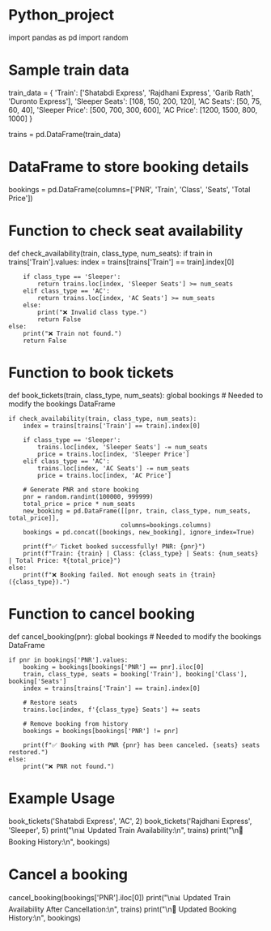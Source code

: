 # Python_project
import pandas as pd
import random

# Sample train data
train_data = {
    'Train': ['Shatabdi Express', 'Rajdhani Express', 'Garib Rath', 'Duronto Express'],
    'Sleeper Seats': [108, 150, 200, 120],
    'AC Seats': [50, 75, 60, 40],
    'Sleeper Price': [500, 700, 300, 600],
    'AC Price': [1200, 1500, 800, 1000]
}

trains = pd.DataFrame(train_data)

# DataFrame to store booking details
bookings = pd.DataFrame(columns=['PNR', 'Train', 'Class', 'Seats', 'Total Price'])

# Function to check seat availability
def check_availability(train, class_type, num_seats):
    if train in trains['Train'].values:
        index = trains[trains['Train'] == train].index[0]

        if class_type == 'Sleeper':
            return trains.loc[index, 'Sleeper Seats'] >= num_seats
        elif class_type == 'AC':
            return trains.loc[index, 'AC Seats'] >= num_seats
        else:
            print("❌ Invalid class type.")
            return False
    else:
        print("❌ Train not found.")
        return False

# Function to book tickets
def book_tickets(train, class_type, num_seats):
    global bookings  # Needed to modify the bookings DataFrame

    if check_availability(train, class_type, num_seats):
        index = trains[trains['Train'] == train].index[0]

        if class_type == 'Sleeper':
            trains.loc[index, 'Sleeper Seats'] -= num_seats
            price = trains.loc[index, 'Sleeper Price']
        elif class_type == 'AC':
            trains.loc[index, 'AC Seats'] -= num_seats
            price = trains.loc[index, 'AC Price']

        # Generate PNR and store booking
        pnr = random.randint(100000, 999999)
        total_price = price * num_seats
        new_booking = pd.DataFrame([[pnr, train, class_type, num_seats, total_price]], 
                                   columns=bookings.columns)
        bookings = pd.concat([bookings, new_booking], ignore_index=True)

        print(f"✅ Ticket booked successfully! PNR: {pnr}")
        print(f"Train: {train} | Class: {class_type} | Seats: {num_seats} | Total Price: ₹{total_price}")
    else:
        print(f"❌ Booking failed. Not enough seats in {train} ({class_type}).")

# Function to cancel booking
def cancel_booking(pnr):
    global bookings  # Needed to modify the bookings DataFrame

    if pnr in bookings['PNR'].values:
        booking = bookings[bookings['PNR'] == pnr].iloc[0]
        train, class_type, seats = booking['Train'], booking['Class'], booking['Seats']
        index = trains[trains['Train'] == train].index[0]

        # Restore seats
        trains.loc[index, f'{class_type} Seats'] += seats

        # Remove booking from history
        bookings = bookings[bookings['PNR'] != pnr]

        print(f"✅ Booking with PNR {pnr} has been canceled. {seats} seats restored.")
    else:
        print("❌ PNR not found.")

# Example Usage
book_tickets('Shatabdi Express', 'AC', 2)
book_tickets('Rajdhani Express', 'Sleeper', 5)
print("\n📊 Updated Train Availability:\n", trains)
print("\n📝 Booking History:\n", bookings)

# Cancel a booking
cancel_booking(bookings['PNR'].iloc[0])
print("\n📊 Updated Train Availability After Cancellation:\n", trains)
print("\n📝 Updated Booking History:\n", bookings)
